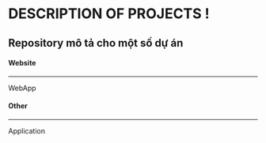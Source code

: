 DESCRIPTION OF PROJECTS !
===================


Repository mô tả cho một số dự án 
-------------------

#### <i class="icon-upload"></i> Website
------------------------------------------------

WebApp

#### <i class="icon-upload"></i> Other
------------------------------------------------

Application
